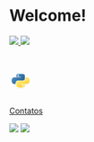 # Welcome!


<div align="center" style='display:flex'>
            <a href="https://github.com/thimowthy">
            <img height="150em" src="https://github-readme-stats-thimowthys-projects.vercel.app/api?username=thimowthy&show_icons=true&theme=dark&include_all_commits=true&count_private=true"/>
            <img height="150em" src="https://github-readme-stats-thimowthys-projects.vercel.app/api/top-langs/?username=thimowthy&layout=compact&langs_count=7&theme=dark&count_private=true"/>
          </div>

  ##
           
 <div style="display: inline_block"><br>
  <img align="center" alt="-Python" height="30" width="40" src="https://raw.githubusercontent.com/devicons/devicon/master/icons/python/python-original.svg"> 
</div>
  
  ##
  
 
  <div> 
              <p> Contatos </p>

  <a href = "mailto:dannilo.souz@gmail.com"><img src="https://img.shields.io/badge/-Gmail-%23333?style=for-the-badge&logo=gmail&logoColor=white" target="_blank"></a>
  <a href="https://www.linkedin.com/in/dannilo-costa-821476263/" target="_blank"><img src="https://img.shields.io/badge/-LinkedIn-%230077B5?style=for-the-badge&logo=linkedin&logoColor=white" target="_blank"></a>
  
    
  
